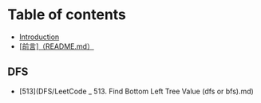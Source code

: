 # Table of contents

* [Introduction](README.md)
* [\[前言\]（README.md）](qian-yan-readme.md.md)

## DFS

   * [513](DFS/LeetCode _ 513. Find Bottom Left Tree Value (dfs or bfs).md)

